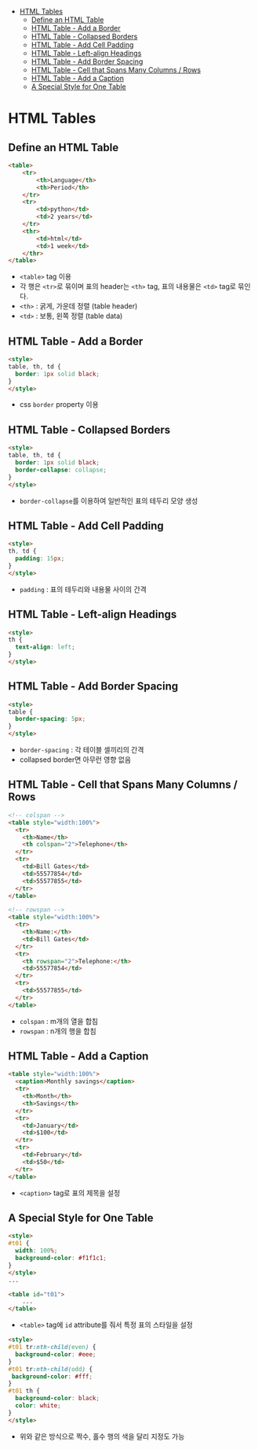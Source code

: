 - [HTML Tables](#html-tables)
  * [Define an HTML Table](#define-an-html-table)
  * [HTML Table - Add a Border](#html-table---add-a-border)
  * [HTML Table - Collapsed Borders](#html-table---collapsed-borders)
  * [HTML Table - Add Cell Padding](#html-table---add-cell-padding)
  * [HTML Table - Left-align Headings](#html-table---left-align-headings)
  * [HTML Table - Add Border Spacing](#html-table---add-border-spacing)
  * [HTML Table - Cell that Spans Many Columns / Rows](#html-table---cell-that-spans-many-columns---rows)
  * [HTML Table - Add a Caption](#html-table---add-a-caption)
  * [A Special Style for One Table](#a-special-style-for-one-table)

# HTML Tables

## Define an HTML Table

```html
<table>
    <tr>
        <th>Language</th>
        <th>Period</th>
    </tr>
    <tr>
        <td>python</td>
        <td>2 years</td>
    </tr>
    <thr>
        <td>html</td>
        <td>1 week</td>
    </thr>
</table>
```

- `<table>` tag 이용
- 각 행은 `<tr>`로 묶이며 표의 header는 `<th>` tag, 표의 내용물은 `<td>` tag로 묶인다.
- `<th>` : 굵게, 가운데 정렬 (table header)
- `<td>` : 보통, 왼쪽 정렬 (table data)

## HTML Table - Add a Border

```html
<style>
table, th, td {
  border: 1px solid black;
}
</style>
```

- css `border` property 이용

## HTML Table - Collapsed Borders

```html
<style>
table, th, td {
  border: 1px solid black;
  border-collapse: collapse;
}
</style>
```

- `border-collapse`를 이용하여 일반적인 표의 테두리 모양 생성

## HTML Table - Add Cell Padding

```html
<style>
th, td {
  padding: 15px;
}
</style>
```

- `padding` : 표의 테두리와 내용물 사이의 간격

## HTML Table - Left-align Headings

```html
<style>
th {
  text-align: left;
}
</style>
```

## HTML Table - Add Border Spacing

```html
<style>
table {
  border-spacing: 5px;
}
</style>
```

- `border-spacing` : 각 테이블 셀끼리의 간격
- collapsed border면 아무런 영향 없음

## HTML Table - Cell that Spans Many Columns / Rows

```html
<!-- colspan -->
<table style="width:100%">
  <tr>
    <th>Name</th>
    <th colspan="2">Telephone</th>
  </tr>
  <tr>
    <td>Bill Gates</td>
    <td>55577854</td>
    <td>55577855</td>
  </tr>
</table>

<!-- rowspan -->
<table style="width:100%">
  <tr>
    <th>Name:</th>
    <td>Bill Gates</td>
  </tr>
  <tr>
    <th rowspan="2">Telephone:</th>
    <td>55577854</td>
  </tr>
  <tr>
    <td>55577855</td>
  </tr>
</table>
```

- `colspan` : m개의 열을 합침
- `rowspan` : n개의 행을 합침

## HTML Table - Add a Caption

```html
<table style="width:100%">
  <caption>Monthly savings</caption>
  <tr>
    <th>Month</th>
    <th>Savings</th>
  </tr>
  <tr>
    <td>January</td>
    <td>$100</td>
  </tr>
  <tr>
    <td>February</td>
    <td>$50</td>
  </tr>
</table>
```

- `<caption>` tag로 표의 제목을 설정

## A Special Style for One Table

```html
<style>
#t01 {
  width: 100%;
  background-color: #f1f1c1;
}
</style>
...

<table id="t01">
    ...
</table>
```

- `<table>` tag에 `id` attribute를 줘서 특정 표의 스타일을 설정

```html
<style>
#t01 tr:nth-child(even) {
  background-color: #eee;
}
#t01 tr:nth-child(odd) {
 background-color: #fff;
}
#t01 th {
  background-color: black;
  color: white;
}
</style>
```

- 위와 같은 방식으로 짝수, 홀수 행의 색을 달리 지정도 가능


